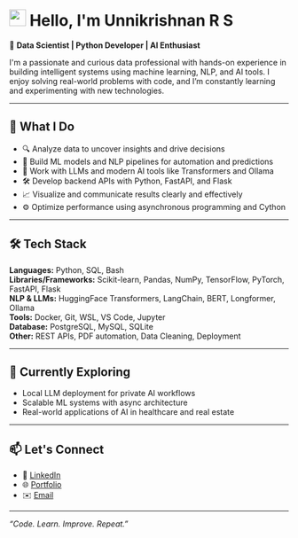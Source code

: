 # <img width="30px" src="https://media.tenor.com/images/30169e4a670daf12443df7d2dd140176/tenor.gif" /> Hello, I'm Unnikrishnan R S

🎯 **Data Scientist | Python Developer | AI Enthusiast**

I'm a passionate and curious data professional with hands-on experience in building intelligent systems using machine learning, NLP, and AI tools. I enjoy solving real-world problems with code, and I’m constantly learning and experimenting with new technologies.

---

## 🚀 What I Do

- 🔍 Analyze data to uncover insights and drive decisions  
- 🤖 Build ML models and NLP pipelines for automation and predictions  
- 🧠 Work with LLMs and modern AI tools like Transformers and Ollama  
- 🛠️ Develop backend APIs with Python, FastAPI, and Flask  
- 📈 Visualize and communicate results clearly and effectively  
- ⚙️ Optimize performance using asynchronous programming and Cython

---

## 🛠️ Tech Stack

**Languages:** Python, SQL, Bash  
**Libraries/Frameworks:** Scikit-learn, Pandas, NumPy, TensorFlow, PyTorch, FastAPI, Flask  
**NLP & LLMs:** HuggingFace Transformers, LangChain, BERT, Longformer, Ollama  
**Tools:** Docker, Git, WSL, VS Code, Jupyter  
**Database:** PostgreSQL, MySQL, SQLite  
**Other:** REST APIs, PDF automation, Data Cleaning, Deployment

---

## 🌱 Currently Exploring

- Local LLM deployment for private AI workflows  
- Scalable ML systems with async architecture  
- Real-world applications of AI in healthcare and real estate

---

## 📫 Let's Connect

- 💼 [LinkedIn](https://www.linkedin.com/in/unni-krishnan-rs/)  
- 🌐 [Portfolio](https://github.com/unni-krish/portfolio)  
- ✉️ [Email](rs.unnikris@gmail.com)  

---

_“Code. Learn. Improve. Repeat.”_

